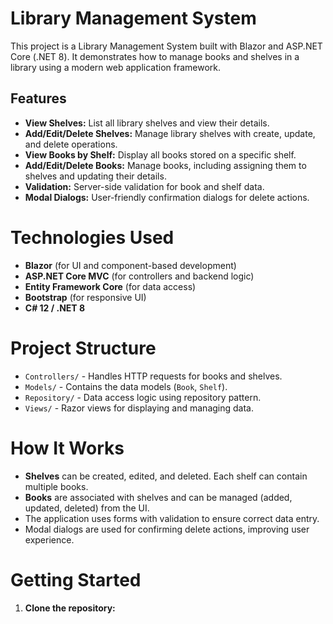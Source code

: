 # Library Management System

This project is a Library Management System built with Blazor and ASP.NET Core (.NET 8). It demonstrates how to manage books and shelves in a library using a modern web application framework.

## Features

- **View Shelves:** List all library shelves and view their details.
- **Add/Edit/Delete Shelves:** Manage library shelves with create, update, and delete operations.
- **View Books by Shelf:** Display all books stored on a specific shelf.
- **Add/Edit/Delete Books:** Manage books, including assigning them to shelves and updating their details.
- **Validation:** Server-side validation for book and shelf data.
- **Modal Dialogs:** User-friendly confirmation dialogs for delete actions.

# Technologies Used

- **Blazor** (for UI and component-based development)
- **ASP.NET Core MVC** (for controllers and backend logic)
- **Entity Framework Core** (for data access)
- **Bootstrap** (for responsive UI)
- **C# 12 / .NET 8**

# Project Structure

- `Controllers/` - Handles HTTP requests for books and shelves.
- `Models/` - Contains the data models (`Book`, `Shelf`).
- `Repository/` - Data access logic using repository pattern.
- `Views/` - Razor views for displaying and managing data.

# How It Works

- **Shelves** can be created, edited, and deleted. Each shelf can contain multiple books.
- **Books** are associated with shelves and can be managed (added, updated, deleted) from the UI.
- The application uses forms with validation to ensure correct data entry.
- Modal dialogs are used for confirming delete actions, improving user experience.

# Getting Started

1. **Clone the repository:**
   
